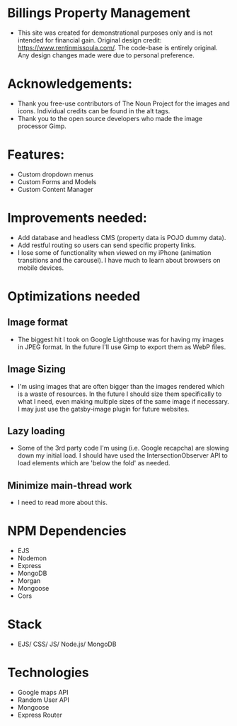 # Billings Property Management

- This site was created for demonstrational purposes only and is not intended for financial gain. Original design credit: https://www.rentinmissoula.com/. The code-base is entirely original. Any design changes made were due to personal preference.


# Acknowledgements:
- Thank you free-use contributors of The Noun Project for the images and icons. Individual credits can be found in the alt tags.
- Thank you to the open source developers who made the image processor Gimp.


# Features:
- Custom dropdown menus
- Custom Forms and Models
- Custom Content Manager


# Improvements needed:

- Add database and headless CMS (property data is POJO dummy data).
- Add restful routing so users can send specific property links.
- I lose some of functionality when viewed on my iPhone (animation transitions and the carousel). I have much to learn about browsers on mobile devices.


# Optimizations needed

## Image format
 - The biggest hit I took on Google Lighthouse was for having my images in JPEG format. In the future I'll use Gimp to export them as WebP files.
## Image Sizing
 - I'm using images that are often bigger than the images rendered which is a waste of resources. In the future I should size them specifically to what I need, even making multiple sizes of the same image if necessary. I may just use the gatsby-image plugin for future websites.
## Lazy loading
 - Some of the 3rd party code I'm using (i.e. Google recapcha) are slowing down my initial load. I should have used the IntersectionObserver API to load elements which are 'below the fold' as needed.
 ## Minimize main-thread work
 - I need to read more about this.

 # NPM Dependencies
 - EJS
 - Nodemon
 - Express
 - MongoDB
 - Morgan
 - Mongoose
 - Cors

 # Stack
 - EJS/ CSS/ JS/ Node.js/ MongoDB

 # Technologies
 - Google maps API
 - Random User  API
 - Mongoose
 - Express Router
